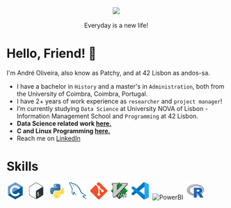 <div id="header" align="center">
  <img src="https://media.giphy.com/media/FgJ6FbfJGwztK/giphy.gif" width="350"/>
</div>

<div align="center">
  <p style="">Everyday is a new life!</p>
</div>

# Hello, Friend! 👋 

I'm André Oliveira, also know as Patchy, and at 42 Lisbon as andos-sa.

- I have a bachelor in `History` and a master's in `Administration`, both from the University of Coimbra, Coimbra, Portugal.  
- I have 2+ years of work experience as `researcher` and `project manager`!
- I’m currently studying `Data Science` at University NOVA of Lisbon - Information Management School and `Programming` at 42 Lisbon.
- __Data Science related work [here.](https://github.com/AndrePatchy/nova-ims)__
- __C and Linux Programming [here.](https://github.com/AndrePatchy/42-piscine)__
- Reach me on [LinkedIn](https://www.linkedin.com/in/andrepsoliveira/)

# Skills

<div>
  <img src="https://raw.githubusercontent.com/devicons/devicon/55609aa5bd817ff167afce0d965585c92040787a/icons/c/c-original.svg" title="C" alt="C" width="40" height="40"/>&nbsp;
  <img src="https://raw.githubusercontent.com/devicons/devicon/55609aa5bd817ff167afce0d965585c92040787a/icons/bash/bash-original.svg" title="bash" alt="bash" width="40" height="40"/>&nbsp;
  <img src="https://raw.githubusercontent.com/devicons/devicon/55609aa5bd817ff167afce0d965585c92040787a/icons/python/python-original.svg" title="Python" alt="Python" width="40" height="40"/>&nbsp;
  <img src="https://raw.githubusercontent.com/devicons/devicon/55609aa5bd817ff167afce0d965585c92040787a/icons/mysql/mysql-original.svg" title="MySQL" alt="MySQL" width="40" height="40"/>&nbsp;
  <img src="https://raw.githubusercontent.com/devicons/devicon/55609aa5bd817ff167afce0d965585c92040787a/icons/git/git-original.svg" title="Git" alt="Git" width="40" height="40"/>&nbsp;
  <img src="https://raw.githubusercontent.com/devicons/devicon/55609aa5bd817ff167afce0d965585c92040787a/icons/vim/vim-original.svg" title="VIM" alt="VIM" width="40" height="40"/>&nbsp;
  <img src="https://raw.githubusercontent.com/devicons/devicon/55609aa5bd817ff167afce0d965585c92040787a/icons/vscode/vscode-original.svg"  title="VSCode" alt="VSCode" width="40" height="40"/>&nbsp;
  <img src="https://raw.githubusercontent.com/microsoft/PowerBI-Icons/2bf1c982fb24528eee1559a96a25eb534c175cfd/SVG/Power-BI.svg" title="PowerBI" alt="PowerBI" width="40" height="40"/>&nbsp;
  <img src="https://raw.githubusercontent.com/devicons/devicon/55609aa5bd817ff167afce0d965585c92040787a/icons/r/r-original.svg" title="R" alt="R" width="40" height="40"/>&nbsp;
</div>
